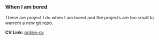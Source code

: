 ### When I am bored

These are project I do when I am bored and the projects are too small
to warrent a new git repo.

**CV Link:** [online-cv](https://shonei-portfolio.firebaseapp.com/)
